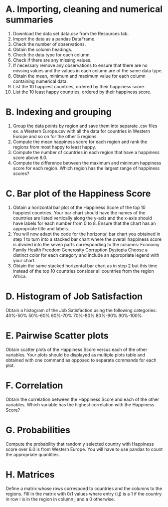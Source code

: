 # A. Importing, cleaning and numerical summaries
1. Download the data set data.csv from the Resources tab.
2. Import the data as a pandas DataFrame.
3. Check the number of observations.
4. Obtain the column headings.
5. Check the data type for each column.
6. Check if there are any missing values.
7. If necessary remove any observations to ensure that there are no missing values and the values in each column are of the same data type.
8. Obtain the mean, minimum and maximum value for each column containing numerical data.
9. List the 10 happiest countries, ordered by their happiness score.
10. List the 10 least happy countries, ordered by their happiness score.
# B. Indexing and grouping
1. Group the data points by region and save them into separate .csv files ex. a Western Europe.csv with all the data for countries in Western Europe and so on for the other 5 regions.
2. Compute the mean happiness score for each region and rank the regions from most happy to least happy.
3. Compute the number of countries in each region that have a happiness score above 6.0.
4. Compute the difference between the maximum and minimum happiness score for each region. Which region has the largest range of happiness scores?
# C. Bar plot of the Happiness Score
1. Obtain a horizontal bar plot of the Happiness Score of the top 10 happiest countries. Your bar chart should have the names of the countries are listed vertically along the y-axis and the x-axis should have labels for each number from 0 to 8. Ensure that the chart has an appropriate title and labels.
2. You will now adapt the code for the horizontal bar chart you obtained in step 1 to turn into a stacked bar chart where the overall happiness score is divided into the seven parts corresponding to the columns:
Economy
Family
Health
Freedom
Generosity
Corruption
Dystopia
Choose a distinct color for each category and include an appropriate legend with your chart.
3. Obtain the same stacked horizontal bar chart as in step 2 but this time instead of the top 10 countries consider all countries from the region Africa.
# D. Histogram of Job Satisfaction
Obtain a histogram of the Job Satisfaction using the following categories:
40%-50%
50%-60%
60%-70%
70%-80%
80%-90%
90%-100%
# E. Pairwise Scatter plots
Obtain scatter plots of the Happiness Score versus each of the other variables. Your plots should be displayed as multiple plots table and obtained with one command as opposed to separate commands for each plot.
# F. Correlation
Obtain the correlation between the Happiness Score and each of the other variables. Which variable has the highest correlation with the Happiness Score?
# G. Probabilities
Compute the probability that randomly selected country with Happiness score over 6.0 is from Western Europe. You will have to use pandas to count the appropriate quantities.
# H. Matrices
Define a matrix whose rows correspond to countries and the columns to the regions. Fill in the matrix with 0/1 values where entry (i,j) is a 1 if the country in row i is in the region in column j and a 0 otherwise.